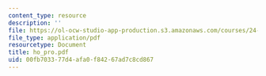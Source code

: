```yaml
---
content_type: resource
description: ''
file: https://ol-ocw-studio-app-production.s3.amazonaws.com/courses/24-951-introduction-to-syntax-fall-2003/00fb703377d4afa0f84267ad7c8cd867_ho_pro.pdf
file_type: application/pdf
resourcetype: Document
title: ho_pro.pdf
uid: 00fb7033-77d4-afa0-f842-67ad7c8cd867
---
```

